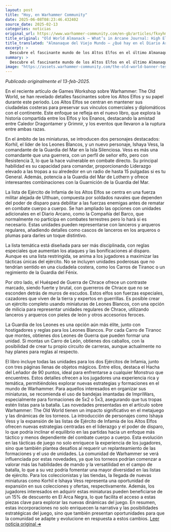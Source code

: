 ```yaml
---
layout: post
title: "Hoy, en Warhammer Community"
date: 2025-06-08T08:23:46.432402
source_date: 2025-02-13
categories: noticias
original_url: https://www.warhammer-community.com/en-gb/articles/fkxyhmsz/old-world-almanack-whats-in-arcane-journal-high-elf-realms/
title_original: "Old World Almanack – What’s in Arcane Journal: High Elf Realms? - Warhammer Community"
title_translated: "Almanaque del Viejo Mundo – ¿Qué hay en el Diario Arcano: Reinos de los Altos Elfos? - Comunidad Warhammer"
excerpt: >
  Descubre el fascinante mundo de los Altos Elfos en el último Almanaque del Viejo Mundo. Este artículo nos sumerge en la estrategia y la historia de esta noble raza mientras defienden sus ciudadelas costeras y mantienen sus lazos comerciales y diplomáticos. Con entrevistas exclusivas al equipo de desarrollo, exploramos cómo los Altos Elfos logran sus objetivos en el campo de batalla. Conoce a personajes icónicos como Korhil y nuevos protagonistas como Ishaya Vess, la comandante de la Guardia del Mar en la Isla Silenciosa. Este avance promete una inmersión profunda en la rica tradición y las tácticas únicas de los Altos Elfos, haciendo de esta lectura un imprescindible para los fans de Warhammer.
summary: >
  Descubre el fascinante mundo de los Altos Elfos en el último Almanaque del Viejo Mundo. Este artículo nos sumerge en la estrategia y la historia de esta noble raza mientras defienden sus ciudadelas costeras y mantienen sus lazos comerciales y diplomáticos. Con entrevistas exclusivas al equipo de desarrollo, exploramos cómo los Altos Elfos logran sus objetivos en el campo de batalla. Conoce a personajes icónicos como Korhil y nuevos protagonistas como Ishaya Vess, la comandante de la Guardia del Mar en la Isla Silenciosa. Este avance promete una inmersión profunda en la rica tradición y las tácticas únicas de los Altos Elfos, haciendo de esta lectura un imprescindible para los fans de Warhammer.
image: "https://assets.warhammer-community.com/the-old-world-banner-test.jpg"
---
```


*Publicado originalmente el 13-feb-2025.*

En el reciente artículo de Games Workshop sobre Warhammer: The Old World, se han revelado detalles fascinantes sobre los Altos Elfos y su papel durante este periodo. Los Altos Elfos se centran en mantener sus ciudadelas costeras para preservar sus vínculos comerciales y diplomáticos con el continente. Este enfoque se refleja en el nuevo libro, que explora la historia compartida entre los Elfos y los Enanos, destacando la amistad entre Caledor Dragontamer y Grimnir, y los eventos que llevaron a la ruptura entre ambas razas.

En el ámbito de las miniaturas, se introducen dos personajes destacados: Korhil, el líder de los Leones Blancos, y un nuevo personaje, Ishaya Vess, la comandante de la Guardia del Mar en la Isla Silenciosa. Vess es más una comandante que una guerrera, con un perfil de señor elfo, pero con Resistencia 3, lo que la hace vulnerable en combate directo. Su principal habilidad es su capacidad para comandar, proporcionando Liderazgo elevado a las tropas a su alrededor en un radio de hasta 15 pulgadas si es tu General. Además, potencia a la Guardia del Mar de Lothern y ofrece interesantes combinaciones con la Guarnición de la Guardia del Mar.

La lista de Ejército de Infamia de los Altos Elfos se centra en una fuerza militar alejada de Ulthuan, compuesta por soldados navales que dependen del poder de disparo para debilitar a las fuerzas enemigas antes de rematar en combate cuerpo a cuerpo. Se han ampliado las opciones con unidades adicionales en el Diario Arcano, como la Compañía del Barco, que normalmente no participa en combates terrestres pero lo hará si es necesario. Estas unidades pueden representarse con lanceros y arqueros regulares, añadiendo detalles como cascos de lanceros en los arqueros o plumas para darles un toque distintivo.

La lista temática está diseñada para ser más disciplinada, con reglas especiales que aumentan los ataques y las bonificaciones al disparo. Aunque es una lista restringida, se anima a los jugadores a maximizar las tácticas únicas del ejército. No se incluyen unidades poderosas que no tendrían sentido en una ciudadela costera, como los Carros de Tiranoc o un regimiento de la Guardia del Fénix.

Por otro lado, el Huésped de Guerra de Chrace ofrece un contraste marcado, siendo fuerte y brutal, con guerreros de Chrace que no se esconden detrás de muros de escudos. Estos elfos son fuerzas especiales, cazadores que viven de la tierra y expertos en guerrillas. Es posible crear un ejército completo usando miniaturas de Leones Blancos, con una opción de milicia para representar unidades regulares de Chrace, utilizando lanceros y arqueros con pieles de león y otros accesorios feroces.

La Guardia de los Leones es una opción aún más élite, junto con hostigadores y reglas para los Leones Blancos. Por cada Carro de Tiranoc que montes, obtienes dos Leones de Guerra que pueden formar una unidad. Si montas un Carro de León, obtienes dos caballos, con la posibilidad de crear tu propio circuito de carreras, aunque actualmente no hay planes para reglas al respecto.

El libro incluye todas las unidades para los dos Ejércitos de Infamia, junto con tres páginas llenas de objetos mágicos. Entre ellos, destaca el Hacha del Leñador de 90 puntos, ideal para enfrentarse a cualquier Monstruo que encuentres. Estos detalles ofrecen a los jugadores una experiencia rica y temática, permitiéndoles explorar nuevas estrategias y formaciones en el mundo de Warhammer. Para aquellos interesados en organizar sus miniaturas, se recomienda el uso de bandejas imantadas de ImpriWars, especialmente para formaciones de 5x2 o 5x3, asegurando que tus tropas estén listas para la batalla.
Las novedades presentadas en el artículo sobre Warhammer: The Old World tienen un impacto significativo en el metajuego y las dinámicas de los torneos. La introducción de personajes como Ishaya Vess y la expansión de las listas de Ejército de Infamia de los Altos Elfos ofrecen nuevas estrategias centradas en el liderazgo y el poder de disparo, lo que podría inclinar el equilibrio en las partidas hacia un enfoque más táctico y menos dependiente del combate cuerpo a cuerpo. Esta evolución en las tácticas de juego no solo enriquece la experiencia de los jugadores, sino que también plantea desafíos al requerir un replanteamiento de las formaciones y el uso de unidades. La comunidad de Warhammer se verá influenciada por estas novedades, ya que los torneos podrían comenzar a valorar más las habilidades de mando y la versatilidad en el campo de batalla, lo que a su vez podría fomentar una mayor diversidad en las listas de ejército. Para los coleccionistas y las tiendas, la llegada de nuevas miniaturas como Korhil e Ishaya Vess representa una oportunidad de expansión en sus colecciones y ofertas, respectivamente. Además, los jugadores interesados en adquirir estas miniaturas pueden beneficiarse de un 15% de descuento en El Arca Negra, lo que facilita el acceso a estas piezas clave para explorar las nuevas dinámicas del juego. En resumen, estas incorporaciones no solo enriquecen la narrativa y las posibilidades estratégicas del juego, sino que también presentan oportunidades para que la comunidad se adapte y evolucione en respuesta a estos cambios.
[Leer noticia original ➜](https://www.warhammer-community.com/en-gb/articles/fkxyhmsz/old-world-almanack-whats-in-arcane-journal-high-elf-realms/)
